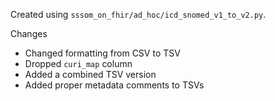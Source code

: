 Created using `sssom_on_fhir/ad_hoc/icd_snomed_v1_to_v2.py`.

Changes
- Changed formatting from CSV to TSV
- Dropped `curi_map` column
- Added a combined TSV version
- Added proper metadata comments to TSVs